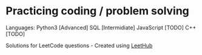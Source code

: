 # Practicing coding / problem solving

Languages:
Python3 [Advanced]
SQL [Intermidiate]
JavaScript [TODO]
C++ [TODO]


Solutions for LeetCode questions - Created using [LeetHub](https://github.com/QasimWani/LeetHub)
